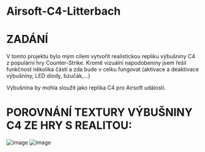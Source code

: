 # Airsoft-C4-Litterbach

# ZADÁNÍ

V tomto projektu bylo mým cílem vytvořit realistickou repliku výbušniny C4 z populární hry Counter-Strike. Kromě vizuální napodobeniny jsem řešil funkčnost několika částí a zda bude v celku fungovat (aktivace a deaktivace výbušniny, LED diody, bzučák,…)

Výbušnina by mohla sloužit jako replika C4 pro Airsoft události.

# POROVNÁNÍ TEXTURY VÝBUŠNINY C4 ZE HRY S REALITOU:

![image](https://cdn.discordapp.com/attachments/888092043803504730/1241105452851269732/csc4texture.png?ex=6648fd06&is=6647ab86&hm=067ca8167984efe412f07649b95a46f2cf91a2a9e66cfc23e89745a7e19c5933&) ![image](https://cdn.discordapp.com/attachments/888092043803504730/1241105452608127102/csc4irl.png?ex=6648fd06&is=6647ab86&hm=4b0224bea5126a228146ff6fdcd65305379026c8f3e8b31226050ed9bb468c19&)
